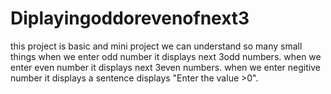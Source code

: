 # Diplayingoddorevenofnext3
this project is basic and mini project we can understand so many small things
when we enter odd number it displays next 3odd numbers.
when we enter even number it displays next 3even  numbers.
when we enter negitive  number it displays a sentence displays "Enter the value >0".
